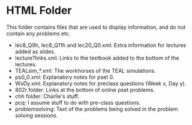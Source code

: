 HTML Folder
===========

This folder contains files that are used to display information, and do not contain any problems etc. 

* lec8_Q9h, lec8_Q11h and lec20_Q0.xml: Extra information for lectures added as slides.
* lecture?links.xml: Links to the textbook added to the bottom of the lectures.
* TEALsim_*.xml: The workhorses of the TEAL simulations.
* ps0_0.xml: Explanatory notes for pset 0.
* WxDy.xml: Explanatory notes for preclass questions (Week x, Day y).
* 802r folder: Links at the bottom of online pset problems.
* chh folder: Charlie's stuff.
* pcq: I assume stuff to do with pre-class questions.
* problemsolving: Text of the problems being solved in the problem solving sessions.

